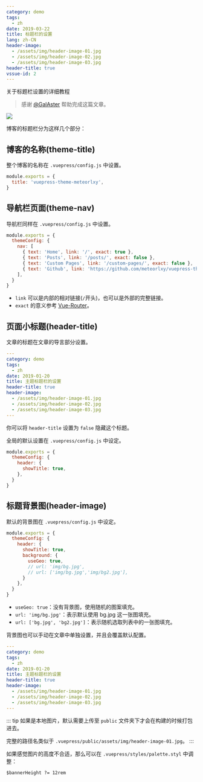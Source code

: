 ```yaml
---
category: demo
tags:
  - zh
date: 2019-03-22
title: 标题栏的设置
lang: zh-CN
header-image:
  - /assets/img/header-image-01.jpg
  - /assets/img/header-image-02.jpg
  - /assets/img/header-image-03.jpg
header-title: true
vssue-id: 2
---
```


关于标题栏设置的详细教程

<!-- more -->

> 感谢 [@GalAster](https://github.com/GalAster) 帮助完成这篇文章。

![](/assets/img/header-introduce.png)

博客的标题栏分为这样几个部分：

<TOC />

## 博客的名称(theme-title)

整个博客的名称在 `.vuepress/config.js` 中设置。

```js {2}
module.exports = {
  title: 'vuepress-theme-meteorlxy',
}
```

## 导航栏页面(theme-nav)

导航栏同样在 `.vuepress/config.js` 中设置。

```js {4-7}
module.exports = {
  themeConfig: {
    nav: [
      { text: 'Home', link: '/', exact: true },
      { text: 'Posts', link: '/posts/', exact: false },
      { text: 'Custom Pages', link: '/custom-pages/', exact: false },
      { text: 'Github', link: 'https://github.com/meteorlxy/vuepress-theme-meteorlxy' },
    ],
  }
}
```

- `link` 可以是内部的相对链接(`/`开头)，也可以是外部的完整链接。
- `exact` 的意义参考 [Vue-Router](https://router.vuejs.org/zh/api/#exact)。

## 页面小标题(header-title)

文章的标题在文章的导言部分设置。

```yaml {6,7}
---
category: demo
tags:
  - zh
date: 2019-01-20
title: 主题标题栏的设置
header-title: true
header-image:
  - /assets/img/header-image-01.jpg
  - /assets/img/header-image-02.jpg
  - /assets/img/header-image-03.jpg
---
```

你可以将 `header-title` 设置为 `false` 隐藏这个标题。

全局的默认设置在 `.vuepress/config.js` 中设定。

```js {4}
module.exports = {
  themeConfig: {
    header: {
      showTitle: true,
    },
  }
}
```

## 标题背景图(header-image)

默认的背景图在 `.vuepress/config.js` 中设定。

```js {5-9}
module.exports = {
  themeConfig: {
    header: {
      showTitle: true,
      background: {
        useGeo: true,
        // url: 'img/bg.jpg',
        // url: ['img/bg.jpg','img/bg2.jpg'],
      }
    },
  }
}
```

- `useGeo: true`：没有背景图，使用随机的图案填充。
- `url: 'img/bg.jpg'`：表示默认使用 bg.jpg 这一张图填充。
- `url: ['bg.jpg', 'bg2.jpg']`：表示随机选取列表中的一张图填充。

背景图也可以手动在文章中单独设置，并且会覆盖默认配置。

```yaml {8-11}
---
category: demo
tags:
  - zh
date: 2019-01-20
title: 主题标题栏的设置
header-title: true
header-image:
  - /assets/img/header-image-01.jpg
  - /assets/img/header-image-02.jpg
  - /assets/img/header-image-03.jpg
---
```

::: tip
如果是本地图片，默认需要上传至 `public` 文件夹下才会在构建的时候打包进去。

完整的路径名类似于 `.vuepress/public/assets/img/header-image-01.jpg`。
:::

如果感觉图片的高度不合适，那么可以在 `.vuepress/styles/palette.styl` 中调整：

```styl {1}
$bannerHeight ?= 12rem
```
